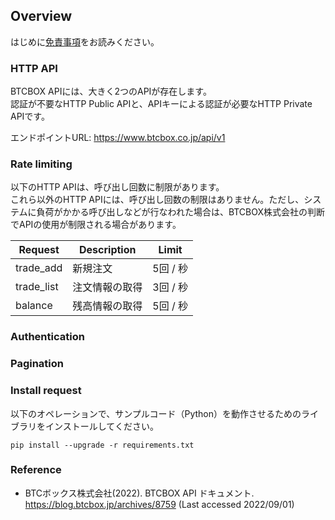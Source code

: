 ## Overview

はじめに[免責事項](doc/disclaimer.md)をお読みください。

### HTTP API

BTCBOX APIには、大きく2つのAPIが存在します。  
認証が不要なHTTP Public APIと、APIキーによる認証が必要なHTTP Private APIです。  

エンドポイントURL: https://www.btcbox.co.jp/api/v1

### Rate limiting

以下のHTTP APIは、呼び出し回数に制限があります。  
これら以外のHTTP APIには、呼び出し回数の制限はありません。ただし、システムに負荷がかかる呼び出しなどが行なわれた場合は、BTCBOX株式会社の判断でAPIの使用が制限される場合があります。  

| Request    | Description | Limit  |
|------------|-------------|--------|
| trade_add  | 新規注文        | 5回 / 秒 |
| trade_list | 注文情報の取得     | 3回 / 秒 |
| balance    | 残高情報の取得     | 5回 / 秒 |

### Authentication

### Pagination

### Install request

以下のオペレーションで、サンプルコード（Python）を動作させるためのライブラリをインストールしてください。  

```shell
pip install --upgrade -r requirements.txt
```

### Reference

* BTCボックス株式会社(2022). BTCBOX API ドキュメント. https://blog.btcbox.jp/archives/8759 (Last accessed 2022/09/01)
